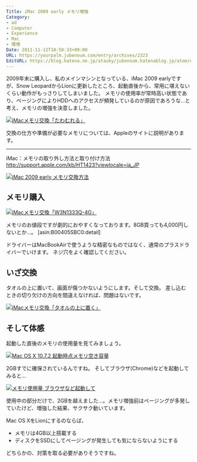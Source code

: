 ```yaml
---
Title: iMac 2009 early メモリ増強
Category:
- ad
- Computer
- Experience
- Mac
- 環境
Date: 2011-11-12T18:50:33+09:00
URL: https://yourpalm.jubenoum.com/entry/archives/2323
EditURL: https://blog.hatena.ne.jp/atauky/jubenoum.hatenablog.jp/atom/entry/6653458415120887312
---
```


2009年末に購入し、私のメインマシンとなっている、iMac 2009 earlyですが、Snow LeopardからLionに更新したところ、起動直後から、常用に堪えないくらい動作がもっさりしてしまいました。
メモリの使用率が常時高い状態であり、ページングによりHDDへのアクセスが頻発しているのが原因であろうな…と考え、メモリの増強を決意しました。

<a class='flickr2tag-img' href='http://www.flickr.com/photo.gne?id=6336896974' title='iMacメモリ交換「たわむれる」'><img width='NaNpx' height='undefinedpx' src='http://farm7.static.flickr.com/6213/6336896974_edfc51d2f3.jpg' alt='iMacメモリ交換「たわむれる」'></a>


交換の仕方や準備が必要なメモリについては、Appleのサイトに説明があります。

<!--more-->



<hr />

iMac：メモリの取り外し方法と取り付け方法
<a href="http://support.apple.com/kb/HT1423?viewlocale=ja_JP" title="iMac：メモリの取り外し方法と取り付け方法">http://support.apple.com/kb/HT1423?viewlocale=ja_JP</a>

<a class='flickr2tag-img' href='http://www.flickr.com/photo.gne?id=6336229623' title='iMac 2009 early メモリ交換方法'><img width='NaNpx' height='undefinedpx' src='http://farm7.static.flickr.com/6043/6336229623_a074fdcfa9.jpg' alt='iMac 2009 early メモリ交換方法'></a>


<h2>メモリ購入</h2>

<a class='flickr2tag-img' href='http://www.flickr.com/photo.gne?id=6336140439' title='iMacメモリ交換「W3N1333Q-4G」'><img width='NaNpx' height='undefinedpx' src='http://farm7.static.flickr.com/6215/6336140439_8ef6aaf065.jpg' alt='iMacメモリ交換「W3N1333Q-4G」'></a>

メモリのお値段ですが劇的におやすくなっております。8GB買っても4,000円しないとか…。
[asin:B00405SBC0:detail]

ドライバーはMacBookAirで使うような精密なものではなく、通常のプラスドライバーでいけます。
ネジ穴をよく確認してください。

<h2>いざ交換</h2>

タオルの上に置いて、画面が傷つかないようにします。そして交換。
差し込むときの切り欠けの方向を間違えなければ、問題はないです。

<a class='flickr2tag-img' href='http://www.flickr.com/photo.gne?id=6336896594' title='iMacメモリ交換「タオルの上に置く」'><img width='NaNpx' height='undefinedpx' src='http://farm7.static.flickr.com/6120/6336896594_490b6cf74e.jpg' alt='iMacメモリ交換「タオルの上に置く」'></a>


<h2>そして体感</h2>

起動した直後のメモリの使用量を見てみましょう。

<a class='flickr2tag-img' href='http://www.flickr.com/photo.gne?id=6336134095' title='Mac OS X 10.7.2 起動時点メモリ空き容量'><img width='undefinedpx' height='NaNpx' src='http://farm7.static.flickr.com/6052/6336134095_35b0b5db78.jpg' alt='Mac OS X 10.7.2 起動時点メモリ空き容量'></a>

2GBすでに確保されているんですね。
そしてブラウザ(Chrome)などを起動してみると…

<a class='flickr2tag-img' href='http://www.flickr.com/photo.gne?id=6336186229' title='メモリ使用量 ブラウザなど起動して'><img width='undefinedpx' height='NaNpx' src='http://farm7.static.flickr.com/6236/6336186229_a52949e729.jpg' alt='メモリ使用量 ブラウザなど起動して'></a>

使用中の部分だけで、2GBを越えました…。メモリ増強前はページングが多発していたけど、増強した結果、サクサク動いています。

Mac OS XをLionにするのならば、
<ul>
        <li>メモリは4GB以上搭載する</li>
        <li>ディスクをSSDにしてページングが発生しても気にならないようにする</li>
</ul>
どちらかの、対策を取る必要がありそうですね。
